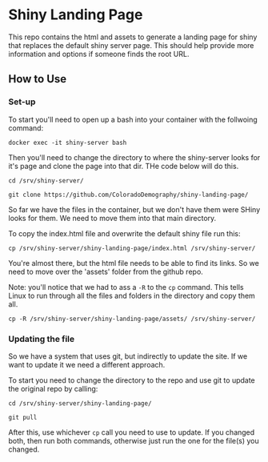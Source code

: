 # Shiny Landing Page

This repo contains the html and assets to generate a landing page for shiny that replaces the default shiny server page.  This should help provide more information and options if someone finds the root URL.

## How to Use

### Set-up

To start you'll need to open up a bash into your container with the follwoing command:

```
docker exec -it shiny-server bash

```

Then you'll need to change the directory to where the shiny-server looks for it's page and clone the page into that dir.  THe code below will do this.

``` 
cd /srv/shiny-server/

git clone https://github.com/ColoradoDemography/shiny-landing-page/
```

So far we have the files in the container, but we don't have them were SHiny looks for them.  We need to move them into that main directory.

To copy the index.html file and overwrite the default shiny file run this:

```
cp /srv/shiny-server/shiny-landing-page/index.html /srv/shiny-server/
```

You're almost there, but the html file needs to be able to find its links.  So we need to move over the 'assets' folder from the github repo.

Note:  you'll notice that we had to ass a `-R` to the `cp` command.  This tells Linux to run through all the files and folders in the directory and copy them all.

```
cp -R /srv/shiny-server/shiny-landing-page/assets/ /srv/shiny-server/

```

### Updating the file

So we have a system that uses git, but indirectly to update the site.  If we want to update it we need a different approach.

To start you need to change the directory to the repo and use git to update the original repo by calling:

```
cd /srv/shiny-server/shiny-landing-page/

git pull
```

After this, use whichever `cp` call you need to use to update.  If you changed both, then run both commands, otherwise just run the one for the file(s) you changed.
